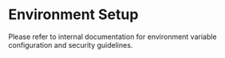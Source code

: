 # Environment Setup
Please refer to internal documentation for environment variable configuration and security guidelines.
